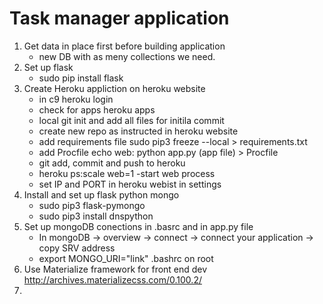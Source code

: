 # Task manager application
 
 1. Get data in place first before building application 
    - new DB with as meny collections we need.
 2. Set up flask
    - sudo pip install flask
 3. Create Heroku appliction on heroku website
    - in c9 heroku login
    - check for apps heroku apps
    - local git init and add all files for initila commit 
    - create new repo as instructed in heroku website
    - add requirements file sudo pip3 freeze --local > requirements.txt
    - add Procfile echo web: python app.py (app file) > Procfile
    - git add, commit and push to heroku
    - heroku ps:scale web=1 -start web process
    - set IP and PORT in heroku webist in settings
 4. Install and set up flask python mongo 
    - sudo pip3 flask-pymongo
    - sudo pip3 install dnspython
 5. Set up mongoDB conections in .basrc and in app.py file
    - In mongoDB -> overview -> connect -> connect your application -> copy SRV address
    - export MONGO_URI="link"  .bashrc on root
 6. Use Materialize framework for front end dev http://archives.materializecss.com/0.100.2/
 7. 
 


  